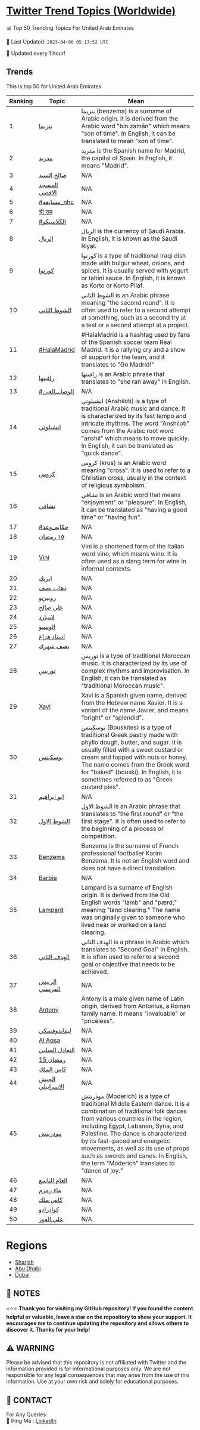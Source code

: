 [Twitter Trend Topics (Worldwide)](https://github.com/ErcinDedeoglu/Twitter-Trend-Topics)
==========


📊 Top 50 Trending Topics For United Arab Emirates

📆 Last Updated: `2023-04-06 05:17:52 UTC`

🔧 Updated every 1 hour!


## Trends

This is top 50 for United Arab Emirates

| Ranking | Topic | Mean |
| ------- | ------------ | ------------ |
| 1 | [بنزيما](http://twitter.com/search?q=%d8%a8%d9%86%d8%b2%d9%8a%d9%85%d8%a7) | بنزيما (benzema) is a surname of Arabic origin. It is derived from the Arabic word "bin zamān" which means "son of time". In English, it can be translated to mean "son of time". |
| 2 | [مدريد](http://twitter.com/search?q=%d9%85%d8%af%d8%b1%d9%8a%d8%af) | مدريد is the Spanish name for Madrid, the capital of Spain. In English, it means "Madrid". |
| 3 | [صالح السيد](http://twitter.com/search?q=%d8%b5%d8%a7%d9%84%d8%ad+%d8%a7%d9%84%d8%b3%d9%8a%d8%af) | N/A |
| 4 | [المسجد الاقصي](http://twitter.com/search?q=%d8%a7%d9%84%d9%85%d8%b3%d8%ac%d8%af+%d8%a7%d9%84%d8%a7%d9%82%d8%b5%d9%8a) | N/A |
| 5 | [#مسابقه_nhc](http://twitter.com/search?q=%23%d9%85%d8%b3%d8%a7%d8%a8%d9%82%d9%87_nhc) | N/A |
| 6 | [श्री राम](http://twitter.com/search?q=%e0%a4%b6%e0%a5%8d%e0%a4%b0%e0%a5%80+%e0%a4%b0%e0%a4%be%e0%a4%ae) | N/A |
| 7 | [#الكلاسيكو](http://twitter.com/search?q=%23%d8%a7%d9%84%d9%83%d9%84%d8%a7%d8%b3%d9%8a%d9%83%d9%88) | N/A |
| 8 | [الريال](http://twitter.com/search?q=%d8%a7%d9%84%d8%b1%d9%8a%d8%a7%d9%84) | الريال is the currency of Saudi Arabia. In English, it is known as the Saudi Riyal. |
| 9 | [كورتوا](http://twitter.com/search?q=%d9%83%d9%88%d8%b1%d8%aa%d9%88%d8%a7) | كورتوا is a type of traditional Iraqi dish made with bulgur wheat, onions, and spices. It is usually served with yogurt or tahini sauce. In English, it is known as Korto or Korto Pilaf. |
| 10 | [الشوط الثاني](http://twitter.com/search?q=%d8%a7%d9%84%d8%b4%d9%88%d8%b7+%d8%a7%d9%84%d8%ab%d8%a7%d9%86%d9%8a) | الشوط الثاني is an Arabic phrase meaning "the second round". It is often used to refer to a second attempt at something, such as a second try at a test or a second attempt at a project. |
| 11 | [#HalaMadrid](http://twitter.com/search?q=%23HalaMadrid) | #HalaMadrid is a hashtag used by fans of the Spanish soccer team Real Madrid. It is a rallying cry and a show of support for the team, and it translates to "Go Madrid!" |
| 12 | [رافينها](http://twitter.com/search?q=%d8%b1%d8%a7%d9%81%d9%8a%d9%86%d9%87%d8%a7) | رافينها is an Arabic phrase that translates to "she ran away" in English. |
| 13 | [#الوصل_العين](http://twitter.com/search?q=%23%d8%a7%d9%84%d9%88%d8%b5%d9%84_%d8%a7%d9%84%d8%b9%d9%8a%d9%86) | N/A |
| 14 | [انشيلوتي](http://twitter.com/search?q=%d8%a7%d9%86%d8%b4%d9%8a%d9%84%d9%88%d8%aa%d9%8a) | انشيلوتي (Anshiloti) is a type of traditional Arabic music and dance. It is characterized by its fast tempo and intricate rhythms. The word "Anshiloti" comes from the Arabic root word "anshil" which means to move quickly. In English, it can be translated as "quick dance". |
| 15 | [كروس](http://twitter.com/search?q=%d9%83%d8%b1%d9%88%d8%b3) | كروس (krus) is an Arabic word meaning "cross". It is used to refer to a Christian cross, usually in the context of religious symbolism. |
| 16 | [تشافي](http://twitter.com/search?q=%d8%aa%d8%b4%d8%a7%d9%81%d9%8a) | تشافي is an Arabic word that means "enjoyment" or "pleasure". In English, it can be translated as "having a good time" or "having fun". |
| 17 | [#حكايه_وعد](http://twitter.com/search?q=%23%d8%ad%d9%83%d8%a7%d9%8a%d9%87_%d9%88%d8%b9%d8%af) | N/A |
| 18 | [١٥ رمضان](http://twitter.com/search?q=%d9%a1%d9%a5+%d8%b1%d9%85%d8%b6%d8%a7%d9%86) | N/A |
| 19 | [Vini](http://twitter.com/search?q=Vini) | Vini is a shortened form of the Italian word vino, which means wine. It is often used as a slang term for wine in informal contexts. |
| 20 | [ايريك](http://twitter.com/search?q=%d8%a7%d9%8a%d8%b1%d9%8a%d9%83) | N/A |
| 21 | [ذهاب نصف](http://twitter.com/search?q=%d8%b0%d9%87%d8%a7%d8%a8+%d9%86%d8%b5%d9%81) | N/A |
| 22 | [روبيرتو](http://twitter.com/search?q=%d8%b1%d9%88%d8%a8%d9%8a%d8%b1%d8%aa%d9%88) | N/A |
| 23 | [علي صالح](http://twitter.com/search?q=%d8%b9%d9%84%d9%8a+%d8%b5%d8%a7%d9%84%d8%ad) | N/A |
| 24 | [لامبارد](http://twitter.com/search?q=%d9%84%d8%a7%d9%85%d8%a8%d8%a7%d8%b1%d8%af) | N/A |
| 25 | [الونسو](http://twitter.com/search?q=%d8%a7%d9%84%d9%88%d9%86%d8%b3%d9%88) | N/A |
| 26 | [استاد هزاع](http://twitter.com/search?q=%d8%a7%d8%b3%d8%aa%d8%a7%d8%af+%d9%87%d8%b2%d8%a7%d8%b9) | N/A |
| 27 | [نصف شهرك](http://twitter.com/search?q=%d9%86%d8%b5%d9%81+%d8%b4%d9%87%d8%b1%d9%83) | N/A |
| 28 | [توريس](http://twitter.com/search?q=%d8%aa%d9%88%d8%b1%d9%8a%d8%b3) | توريس is a type of traditional Moroccan music. It is characterized by its use of complex rhythms and improvisation. In English, it can be translated as "traditional Moroccan music". |
| 29 | [Xavi](http://twitter.com/search?q=Xavi) | Xavi is a Spanish given name, derived from the Hebrew name Xavier. It is a variant of the name Javier, and means "bright" or "splendid". |
| 30 | [بوسكيتس](http://twitter.com/search?q=%d8%a8%d9%88%d8%b3%d9%83%d9%8a%d8%aa%d8%b3) | بوسكيتس (Bouskites) is a type of traditional Greek pastry made with phyllo dough, butter, and sugar. It is usually filled with a sweet custard or cream and topped with nuts or honey. The name comes from the Greek word for "baked" (bouski). In English, it is sometimes referred to as "Greek custard pies". |
| 31 | [ابو ابراهيم](http://twitter.com/search?q=%d8%a7%d8%a8%d9%88+%d8%a7%d8%a8%d8%b1%d8%a7%d9%87%d9%8a%d9%85) | N/A |
| 32 | [الشوط الاول](http://twitter.com/search?q=%d8%a7%d9%84%d8%b4%d9%88%d8%b7+%d8%a7%d9%84%d8%a7%d9%88%d9%84) | الشوط الاول is an Arabic phrase that translates to "the first round" or "the first stage". It is often used to refer to the beginning of a process or competition. |
| 33 | [Benzema](http://twitter.com/search?q=Benzema) | Benzema is the surname of French professional footballer Karim Benzema. It is not an English word and does not have a direct translation. |
| 34 | [Barbie](http://twitter.com/search?q=Barbie) | N/A |
| 35 | [Lampard](http://twitter.com/search?q=Lampard) | Lampard is a surname of English origin. It is derived from the Old English words "lamb" and "pærd," meaning "land clearing." The name was originally given to someone who lived near or worked on a land clearing. |
| 36 | [الهدف الثاني](http://twitter.com/search?q=%d8%a7%d9%84%d9%87%d8%af%d9%81+%d8%a7%d9%84%d8%ab%d8%a7%d9%86%d9%8a) | الهدف الثاني is a phrase in Arabic which translates to "Second Goal" in English. It is often used to refer to a second goal or objective that needs to be achieved. |
| 37 | [الرييس الفرنسي](http://twitter.com/search?q=%d8%a7%d9%84%d8%b1%d9%8a%d9%8a%d8%b3+%d8%a7%d9%84%d9%81%d8%b1%d9%86%d8%b3%d9%8a) | N/A |
| 38 | [Antony](http://twitter.com/search?q=Antony) | Antony is a male given name of Latin origin, derived from Antonius, a Roman family name. It means "invaluable" or "priceless". |
| 39 | [ليفاندوفسكي](http://twitter.com/search?q=%d9%84%d9%8a%d9%81%d8%a7%d9%86%d8%af%d9%88%d9%81%d8%b3%d9%83%d9%8a) | N/A |
| 40 | [Al Aqsa](http://twitter.com/search?q=Al+Aqsa) | N/A |
| 41 | [التعادل السلبي](http://twitter.com/search?q=%d8%a7%d9%84%d8%aa%d8%b9%d8%a7%d8%af%d9%84+%d8%a7%d9%84%d8%b3%d9%84%d8%a8%d9%8a) | N/A |
| 42 | [15 رمضان](http://twitter.com/search?q=15+%d8%b1%d9%85%d8%b6%d8%a7%d9%86) | N/A |
| 43 | [كاس الملك](http://twitter.com/search?q=%d9%83%d8%a7%d8%b3+%d8%a7%d9%84%d9%85%d9%84%d9%83) | N/A |
| 44 | [الجيش الاسراييلي](http://twitter.com/search?q=%d8%a7%d9%84%d8%ac%d9%8a%d8%b4+%d8%a7%d9%84%d8%a7%d8%b3%d8%b1%d8%a7%d9%8a%d9%8a%d9%84%d9%8a) | N/A |
| 45 | [مودريتش](http://twitter.com/search?q=%d9%85%d9%88%d8%af%d8%b1%d9%8a%d8%aa%d8%b4) | مودريتش (Moderich) is a type of traditional Middle Eastern dance. It is a combination of traditional folk dances from various countries in the region, including Egypt, Lebanon, Syria, and Palestine. The dance is characterized by its fast-paced and energetic movements, as well as its use of props such as swords and canes. In English, the term "Moderich" translates to "dance of joy." |
| 46 | [العام التاسع](http://twitter.com/search?q=%d8%a7%d9%84%d8%b9%d8%a7%d9%85+%d8%a7%d9%84%d8%aa%d8%a7%d8%b3%d8%b9) | N/A |
| 47 | [ماء زمزم](http://twitter.com/search?q=%d9%85%d8%a7%d8%a1+%d8%b2%d9%85%d8%b2%d9%85) | N/A |
| 48 | [كاس ملك](http://twitter.com/search?q=%d9%83%d8%a7%d8%b3+%d9%85%d9%84%d9%83) | N/A |
| 49 | [كوادرادو](http://twitter.com/search?q=%d9%83%d9%88%d8%a7%d8%af%d8%b1%d8%a7%d8%af%d9%88) | N/A |
| 50 | [علي الفوز](http://twitter.com/search?q=%d8%b9%d9%84%d9%8a+%d8%a7%d9%84%d9%81%d9%88%d8%b2) | N/A |



# Regions

* [Sharjah](</United Arab Emirates/Sharjah.md>)
* [Abu Dhabi](</United Arab Emirates/Abu Dhabi.md>)
* [Dubai](</United Arab Emirates/Dubai.md>)



## 📝 NOTES

⭐⭐⭐ **Thank you for visiting my GitHub repository! If you found the content helpful or valuable, leave a star on the repository to show your support. It encourages me to continue updating the repository and allows others to discover it. Thanks for your help!**


## ⚠️ WARNING

Please be advised that this repository is not affiliated with Twitter and the information provided is for informational purposes only. We are not responsible for any legal consequences that may arise from the use of this information. Use at your own risk and solely for educational purposes.


## 📨 CONTACT

 For Any Queries:  
            🏓 Ping Me : [LinkedIn](https://www.linkedin.com/in/ercindedeoglu/)
